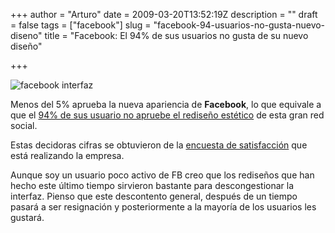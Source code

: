 +++
author = "Arturo"
date = 2009-03-20T13:52:19Z
description = ""
draft = false
tags = ["facebook"]
slug = "facebook-94-usuarios-no-gusta-nuevo-diseno"
title = "Facebook: El 94% de sus usuarios no gusta de su nuevo diseño"

+++

![facebook interfaz](/images/import/163-votacion-facebook.jpg)

Menos del 5% aprueba la nueva apariencia de **Facebook**, lo que equivale a que el [94% de sus usuario no apruebe el rediseño estético](https://www.techcrunch.com/2009/03/19/facebook-polls-users-on-redesign-94-hate-it/) de esta gran red social.

Estas decidoras cifras se obtuvieron de la [encuesta de satisfacción](https://apps.facebook.com/layoutvote/) que está realizando la empresa.

Aunque soy un usuario poco activo de FB  creo que los rediseños que han hecho este último tiempo sirvieron bastante para descongestionar la interfaz. Pienso que este descontento general, después de un tiempo pasará a ser resignación y posteriormente a la mayoría de los usuarios les gustará.
